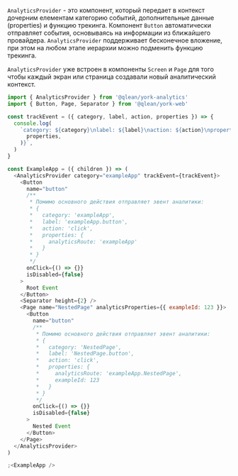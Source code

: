 `AnalyticsProvider` - это компонент, который передает в контекст дочерним елементам категорию событий, дополнительные данные (properties) и функцию трекинга. Компонент `Button` автоматически отправляет события, основываясь на информации из ближайшего провайдера. `AnalyticsProvider` поддерживает бесконечное вложение, при этом на любом этапе иерархии можно подменить функцию трекинга.

`AnalyticsProvider` уже встроен в компоненты `Screen` и `Page` для того чтобы каждый экран или страница создавали новый аналитический контекст.

```js
import { AnalyticsProvider } from '@qlean/york-analytics'
import { Button, Page, Separator } from '@qlean/york-web'

const trackEvent = ({ category, label, action, properties }) => {
  console.log(
    `category: ${category}\nlabel: ${label}\naction: ${action}\nproperties: ${JSON.stringify(
      properties,
    )}`,
  )
}

const ExampleApp = ({ children }) => (
  <AnalyticsProvider category="exampleApp" trackEvent={trackEvent}>
    <Button
      name="button"
      /**
       * Помимо основного действия отправляет эвент аналитики:
       * {
       *   category: 'exampleApp',
       *   label: 'exampleApp.button',
       *   action: 'click',
       *   properties: {
       *     analyticsRoute: 'exampleApp'
       *   }
       * }
       */
      onClick={() => {}}
      isDisabled={false}
    >
      Root Event
    </Button>
    <Separator height={2} />
    <Page name="NestedPage" analyticsProperties={{ exampleId: 123 }}>
      <Button
        name="button"
        /**
         * Помимо основного действия отправляет эвент аналитики:
         * {
         *   category: 'NestedPage',
         *   label: 'NestedPage.button',
         *   action: 'click',
         *   properties: {
         *     analyticsRoute: 'exampleApp.NestedPage',
         *     exampleId: 123
         *   }
         * }
         */
        onClick={() => {}}
        isDisabled={false}
      >
        Nested Event
      </Button>
    </Page>
  </AnalyticsProvider>
)

;<ExampleApp />
```
